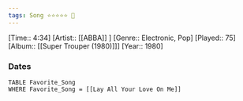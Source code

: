 ```yaml
---
tags: Song ⭐⭐⭐⭐⭐ 💛
---
```

[Time:: 4:34]
[Artist:: [[ABBA]] ]
[Genre:: Electronic, Pop]
[Played:: 75]
[Album:: [[Super Trouper (1980)]]]
[Year:: 1980]
### Dates
````dataview
TABLE Favorite_Song
WHERE Favorite_Song = [[Lay All Your Love On Me]]
````